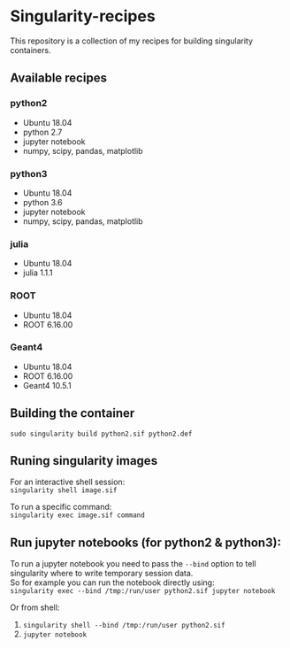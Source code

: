 # Singularity-recipes
This repository is a collection of my recipes for building singularity containers.

## Available recipes

### python2
+ Ubuntu 18.04
+ python 2.7
+ jupyter notebook
+ numpy,  scipy,  pandas, matplotlib

### python3
+ Ubuntu 18.04
+ python 3.6
+ jupyter notebook
+ numpy,  scipy,  pandas, matplotlib

### julia
+ Ubuntu 18.04
+ julia 1.1.1

### ROOT
+ Ubuntu 18.04
+ ROOT 6.16.00

### Geant4
+ Ubuntu 18.04
+ ROOT 6.16.00
+ Geant4 10.5.1

## Building the container
`sudo singularity build python2.sif python2.def`

## Runing singularity images
For an interactive shell session:  
`singularity shell image.sif` 

To run a specific command:  
`singularity exec image.sif command`

## Run jupyter notebooks (for python2 & python3): 
To run a jupyter notebook you need to pass the `--bind` option to tell singularity where to write temporary session data.  
So for example you can run the notebook directly using:  
`singularity exec --bind /tmp:/run/user python2.sif jupyter notebook`  

Or from shell:  
1. `singularity shell --bind /tmp:/run/user python2.sif`  
2. `jupyter notebook`
	
